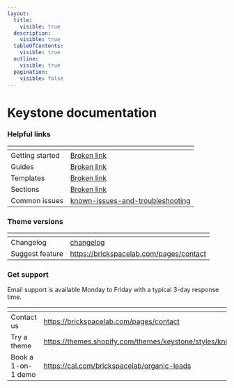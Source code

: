```yaml
---
layout:
  title:
    visible: true
  description:
    visible: true
  tableOfContents:
    visible: true
  outline:
    visible: true
  pagination:
    visible: false
---
```


# Keystone documentation

### Helpful links

<table data-view="cards"><thead><tr><th></th><th data-hidden data-card-target data-type="content-ref"></th></tr></thead><tbody><tr><td>Getting started</td><td><a href="broken-reference">Broken link</a></td></tr><tr><td>Guides</td><td><a href="broken-reference">Broken link</a></td></tr><tr><td>Templates</td><td><a href="broken-reference">Broken link</a></td></tr><tr><td>Sections</td><td><a href="broken-reference">Broken link</a></td></tr><tr><td>Common issues</td><td><a href="general/known-issues-and-troubleshooting/">known-issues-and-troubleshooting</a></td></tr></tbody></table>



### Theme versions

<table data-view="cards"><thead><tr><th></th><th data-hidden data-card-target data-type="content-ref"></th></tr></thead><tbody><tr><td>Changelog</td><td><a href="general/changelog/">changelog</a></td></tr><tr><td>Suggest feature</td><td><a href="https://brickspacelab.com/pages/contact">https://brickspacelab.com/pages/contact</a></td></tr></tbody></table>



### Get support <a href="#get-support" id="get-support"></a>

Email support is available Monday to Friday with a typical 3-day response time.

<table data-view="cards"><thead><tr><th></th><th data-hidden data-card-target data-type="content-ref"></th></tr></thead><tbody><tr><td>Contact us</td><td><a href="https://brickspacelab.com/pages/contact">https://brickspacelab.com/pages/contact</a></td></tr><tr><td>Try a theme</td><td><a href="https://themes.shopify.com/themes/keystone/styles/knit">https://themes.shopify.com/themes/keystone/styles/knit</a></td></tr><tr><td>Book a 1-on-1 demo</td><td><a href="https://cal.com/brickspacelab/organic-leads">https://cal.com/brickspacelab/organic-leads</a></td></tr></tbody></table>
